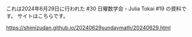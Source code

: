 これは2024年6月29日に行われた #30 日曜数学会・Julia Tokai #19 の資料です。
サイトはこちらです。

https://shimizudan.github.io/20240629sundaymath/20240629.html
